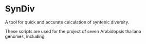# SynDiv
A tool for quick and accurate calculation of syntenic diversity.

These scripts are used for the project of seven Arabidopsis thaliana genomes, including
